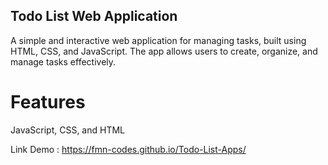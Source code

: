 ## Todo List Web Application
A simple and interactive web application for managing tasks, built using HTML, CSS, and JavaScript. The app allows users to create, organize, and manage tasks effectively.

# Features


JavaScript, CSS, and HTML

Link Demo : https://fmn-codes.github.io/Todo-List-Apps/
